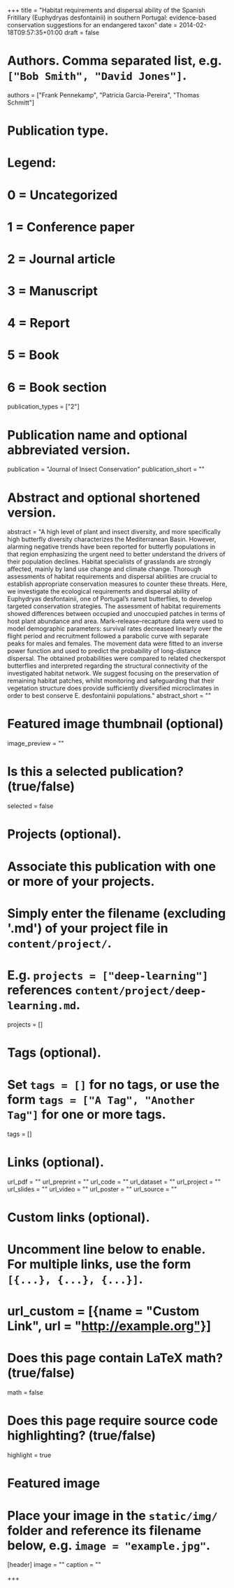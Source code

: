 +++
title = "Habitat requirements and dispersal ability of the Spanish Fritillary (Euphydryas desfontainii) in southern Portugal: evidence-based conservation suggestions for an endangered taxon"
date = 2014-02-18T09:57:35+01:00
draft = false

# Authors. Comma separated list, e.g. `["Bob Smith", "David Jones"]`.
authors = ["Frank Pennekamp", "Patricia Garcia-Pereira", "Thomas Schmitt"]

# Publication type.
# Legend:
# 0 = Uncategorized
# 1 = Conference paper
# 2 = Journal article
# 3 = Manuscript
# 4 = Report
# 5 = Book
# 6 = Book section
publication_types = ["2"]

# Publication name and optional abbreviated version.
publication = "Journal of Insect Conservation"
publication_short = ""

# Abstract and optional shortened version.
abstract = "A high level of plant and insect diversity, and more specifically high butterfly diversity characterizes the Mediterranean Basin. However, alarming negative trends have been reported for butterfly populations in that region emphasizing the urgent need to better understand the drivers of their population declines. Habitat specialists of grasslands are strongly affected, mainly by land use change and climate change. Thorough assessments of habitat requirements and dispersal abilities are crucial to establish appropriate conservation measures to counter these threats. Here, we investigate the ecological requirements and dispersal ability of Euphydryas desfontainii, one of Portugal’s rarest butterflies, to develop targeted conservation strategies. The assessment of habitat requirements showed differences between occupied and unoccupied patches in terms of host plant abundance and area. Mark–release–recapture data were used to model demographic parameters: survival rates decreased linearly over the flight period and recruitment followed a parabolic curve with separate peaks for males and females. The movement data were fitted to an inverse power function and used to predict the probability of long-distance dispersal. The obtained probabilities were compared to related checkerspot butterflies and interpreted regarding the structural connectivity of the investigated habitat network. We suggest focusing on the preservation of remaining habitat patches, whilst monitoring and safeguarding that their vegetation structure does provide sufficiently diversified microclimates in order to best conserve E. desfontainii populations."
abstract_short = ""

# Featured image thumbnail (optional)
image_preview = ""

# Is this a selected publication? (true/false)
selected = false

# Projects (optional).
#   Associate this publication with one or more of your projects.
#   Simply enter the filename (excluding '.md') of your project file in `content/project/`.
#   E.g. `projects = ["deep-learning"]` references `content/project/deep-learning.md`.
projects = []

# Tags (optional).
#   Set `tags = []` for no tags, or use the form `tags = ["A Tag", "Another Tag"]` for one or more tags.
tags = []

# Links (optional).
url_pdf = ""
url_preprint = ""
url_code = ""
url_dataset = ""
url_project = ""
url_slides = ""
url_video = ""
url_poster = ""
url_source = ""

# Custom links (optional).
#   Uncomment line below to enable. For multiple links, use the form `[{...}, {...}, {...}]`.
# url_custom = [{name = "Custom Link", url = "http://example.org"}]

# Does this page contain LaTeX math? (true/false)
math = false

# Does this page require source code highlighting? (true/false)
highlight = true

# Featured image
# Place your image in the `static/img/` folder and reference its filename below, e.g. `image = "example.jpg"`.
[header]
image = ""
caption = ""

+++
